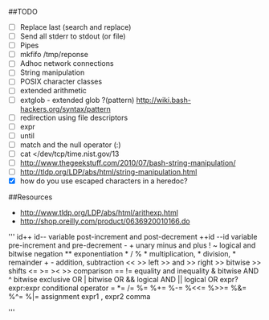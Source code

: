 ##TODO
- [ ] Replace last (search and replace)
- [ ] Send all stderr to stdout (or file)
- [ ] Pipes
- [ ] mkfifo /tmp/reponse
- [ ] Adhoc network connections
- [ ] String manipulation
- [ ] POSIX character classes
- [ ] extended arithmetic
- [ ] extglob - extended glob ?(pattern) http://wiki.bash-hackers.org/syntax/pattern
- [ ] redirection using file descriptors
- [ ] expr
- [ ] until
- [ ] match and the null operator (:)
- [ ] cat </dev/tcp/time.nist.gov/13
- [ ] http://www.thegeekstuff.com/2010/07/bash-string-manipulation/
- [ ] http://tldp.org/LDP/abs/html/string-manipulation.html
- [x] how do you use escaped characters in a heredoc?

##Resources
- http://www.tldp.org/LDP/abs/html/arithexp.html
- http://shop.oreilly.com/product/0636920010166.do



'''
       id++ id--
	   variable post-increment and post-decrement
	   ++id --id
	   variable pre-increment and
	   pre-decrement
	   - +    unary minus and plus
	   ! ~    logical and
	   bitwise negation
	   **
	   exponentiation
	   * / %
	   * multiplication,
	   * division,
	   * remainder
	   + -
	   addition,
	   subtraction
	   <<
	   >>  left
	   >>  and
	   >>  right
	   >>  bitwise
	   >>  shifts
	   <=
	   >=
	   ><
	   >>
	   comparison
	   ==
	   !=
	   equality
	   and
	   inequality
	   &
	   bitwise
	   AND
	   ^
	   bitwise
	   exclusive
	   OR
	   |
	   bitwise
	   OR
	   &&
	   logical
	   AND
	   ||
	   logical
	   OR
	   expr?expr:expr
	   conditional
	   operator
	   =
	   *=
	   /=
	   %=
	   %+=
	   %-=
	   %<<=
	   %>>=
	   %&=
	   %^=
	   %|=
	   assignment
	   expr1
	   ,
	   expr2
	   comma

'''
